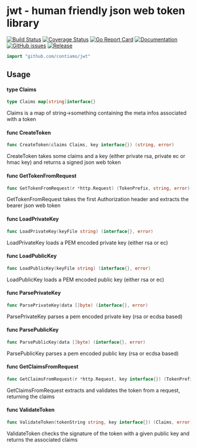 # jwt - human friendly json web token library
[![Build Status](https://travis-ci.org/Contiamo/jwt.svg?branch=master)](https://travis-ci.org/Contiamo/jwt) [![Coverage Status](https://coveralls.io/repos/github/Contiamo/jwt/badge.svg?branch=master)](https://coveralls.io/github/Contiamo/jwt?branch=master) [![Go Report Card](https://goreportcard.com/badge/github.com/Contiamo/jwt)](https://goreportcard.com/report/github.com/Contiamo/jwt)  [![Documentation](https://godoc.org/github.com/Contiamo/jwt?status.svg)](http://godoc.org/github.com/Contiamo/jwt) [![GitHub issues](https://img.shields.io/github/issues/Contiamo/jwt.svg)](https://github.com/Contiamo/jwt/issues)  [![Release](https://img.shields.io/github/release/Contiamo/jwt.svg?label=Release)](https://github.com/Contiamo/jwt/releases)



```go
import "github.com/contiamo/jwt"
```

## Usage

#### type Claims

```go
type Claims map[string]interface{}
```

Claims is a map of string->something containing the meta infos associated with a
token

#### func CreateToken

```go
func CreateToken(claims Claims, key interface{}) (string, error)
```
CreateToken takes some claims and a key (either private rsa, private ec or hmac key) and returns a signed json web token

#### func GetTokenFromRequest

```go
func GetTokenFromRequest(r *http.Request) (TokenPrefix, string, error)
```
GetTokenFromRequest takes the first Authorization header and extracts the bearer
json web token

#### func LoadPrivateKey

```go
func LoadPrivateKey(keyFile string) (interface{}, error)
```
LoadPrivateKey loads a PEM encoded private key (either rsa or ec)

#### func LoadPublicKey

```go
func LoadPublicKey(keyFile string) (interface{}, error)
```
LoadPublicKey loads a PEM encoded public key (either rsa or ec)

#### func ParsePrivateKey

```go
func ParsePrivateKey(data []byte) (interface{}, error)
```
ParsePrivateKey parses a pem encoded private key (rsa or ecdsa based)

#### func ParsePublicKey

```go
func ParsePublicKey(data []byte) (interface{}, error)
```
ParsePublicKey parses a pem encoded public key (rsa or ecdsa based)

#### func GetClaimsFromRequest

```go
func GetClaimsFromRequest(r *http.Request, key interface{}) (TokenPrefix, Claims, error)
```
GetClaimsFromRequest extracts and validates the token from a request, returning the claims

#### func ValidateToken

```go
func ValidateToken(tokenString string, key interface{}) (Claims, error)
```
ValidateToken checks the signature of the token with a given public key and
returns the associated claims
